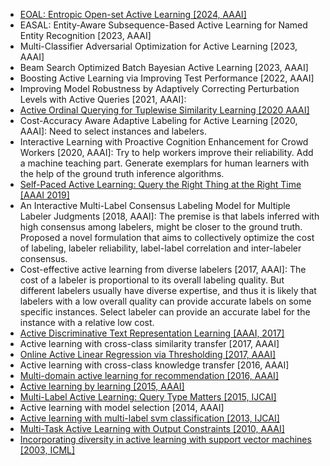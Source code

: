 - [EOAL: Entropic Open-set Active Learning [2024, AAAI]](https://arxiv.org/abs/2312.14126)
- EASAL: Entity-Aware Subsequence-Based Active Learning for Named Entity Recognition [2023, AAAI]
- Multi-Classifier Adversarial Optimization for Active Learning [2023, AAAI]
- Beam Search Optimized Batch Bayesian Active Learning [2023, AAAI]
- Boosting Active Learning via Improving Test Performance [2022, AAAI]
- Improving Model Robustness by Adaptively Correcting Perturbation Levels with Active Queries [2021, AAAI]:
- [Active Ordinal Querying for Tuplewise Similarity Learning [2020 AAAI]](https://www.aaai.org/Papers/AAAI/2020GB/AAAI-CanalG.9650.pdf)
- Cost-Accuracy Aware Adaptive Labeling for Active Learning [2020, AAAI]: Need to select instances and labelers.
- Interactive Learning with Proactive Cognition Enhancement for Crowd Workers [2020, AAAI]: Try to help workers improve their reliability. Add a machine teaching part. Generate exemplars for human learners with the help of the ground truth inference algorithms.
- [Self-Paced Active Learning: Query the Right Thing at the Right Time [AAAI 2019]](https://wvvw.aaai.org/ojs/index.php/AAAI/article/view/4445)
- An Interactive Multi-Label Consensus Labeling Model for Multiple Labeler Judgments [2018, AAAI]: The premise is that labels inferred with high consensus among labelers, might be closer to the ground truth. Proposed  a novel formulation that aims to collectively optimize the cost of labeling, labeler reliability, label-label correlation and inter-labeler consensus.
- Cost-effective active learning from diverse labelers [2017, AAAI]: The cost of a labeler is proportional to its overall labeling quality. But different labelers usually have diverse expertise, and thus it is likely that labelers with a low overall quality can provide accurate labels on some specific instances. Select labeler can provide an accurate label for the instance with a relative low cost.
- [Active Discriminative Text Representation Learning [AAAI, 2017]](https://www.aaai.org/ocs/index.php/AAAI/AAAI17/paper/viewPaper/14174)
- Active learning with cross-class similarity transfer [2017, AAAI]
- [Online Active Linear Regression via Thresholding [2017, AAAI]](https://www.aaai.org/ocs/index.php/AAAI/AAAI17/paper/viewPaper/14599)
- Active learning with cross-class knowledge transfer [2016, AAAI]
- [Multi-domain active learning for recommendation [2016, AAAI]](https://www.aaai.org/ocs/index.php/AAAI/AAAI16/paper/viewPaper/12369)
- [Active learning by learning [2015, AAAI]](https://www.aaai.org/ocs/index.php/AAAI/AAAI15/paper/viewPaper/9636)
- [Multi-Label Active Learning: Query Type Matters [2015, IJCAI]](https://www.aaai.org/ocs/index.php/IJCAI/IJCAI15/paper/viewPaper/10995)
- Active learning with model selection [2014, AAAI]
- [Active learning with multi-label svm classification [2013, IJCAI]](https://www.aaai.org/ocs/index.php/IJCAI/IJCAI13/paper/viewPaper/6509)
- [Multi-Task Active Learning with Output Constraints [2010, AAAI]](https://www.aaai.org/ocs/index.php/AAAI/AAAI10/paper/viewPaper/1947)
- [Incorporating diversity in active learning with support vector machines [2003, ICML]](https://www.aaai.org/Papers/ICML/2003/ICML03-011.pdf)

